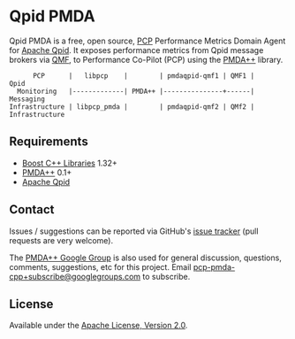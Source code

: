 # Qpid PMDA

Qpid PMDA is a free, open source, [PCP](http://oss.sgi.com/projects/pcp/
"Performance Co-Pilot") Performance Metrics Domain Agent for [Apache Qpid](
http://qpid.apache.org/). It exposes performance metrics from Qpid message
brokers via [QMF](http://qpid.apache.org/components/qmf/index.html "Qpid
Management Framework"), to Performance Co-Pilot (PCP) using the [PMDA++](
https://github.com/pcolby/pcp-pmda-cpp) library.

```
      PCP      |   libpcp    |        | pmdaqpid-qmf1 | QMF1 |     Qpid
  Monitoring   |-------------| PMDA++ |---------------+------|   Messaging
Infrastructure | libpcp_pmda |        | pmdaqpid-qmf2 | QMf2 | Infrastructure
```

## Requirements

* [Boost C++ Libraries](http://www.boost.org/) 1.32+
* [PMDA++](https://github.com/pcolby/pcp-pmda-cpp) 0.1+
* [Apache Qpid](http://qpid.apache.org/)


## Contact

Issues / suggestions can be reported via GitHub's [issue tracker](
https://github.com/pcolby/pcp-pmda-qpid/issues) (pull requests are very
welcome).

The [PMDA++ Google Group](http://groups.google.com/group/pcp-pmda-cpp/) is also
used for general discussion, questions, comments, suggestions, etc for this
project.  Email pcp-pmda-cpp+subscribe@googlegroups.com to subscribe.

## License

Available under the [Apache License, Version 2.0](
http://apache.org/licenses/LICENSE-2.0.html).
